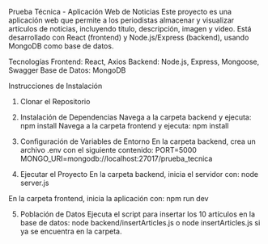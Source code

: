 Prueba Técnica - Aplicación Web de Noticias
Este proyecto es una aplicación web que permite a los periodistas almacenar y visualizar artículos de noticias, incluyendo título, descripción, imagen y video. Está desarrollado con React (frontend) y Node.js/Express (backend), usando MongoDB como base de datos.

Tecnologías
Frontend: React, Axios
Backend: Node.js, Express, Mongoose, Swagger
Base de Datos: MongoDB

Instrucciones de Instalación
1. Clonar el Repositorio

2. Instalación de Dependencias
Navega a la carpeta backend y ejecuta: npm install
Navega a la carpeta frontend y ejecuta: npm install

3. Configuración de Variables de Entorno
En la carpeta backend, crea un archivo .env con el siguiente contenido:
PORT=5000
MONGO_URI=mongodb://localhost:27017/prueba_tecnica

4. Ejecutar el Proyecto
En la carpeta backend, inicia el servidor con: node server.js

En la carpeta frontend, inicia la aplicación con: npm run dev

5. Población de Datos
Ejecuta el script para insertar los 10 artículos en la base de datos: node backend/insertArticles.js o node insertArticles.js si ya se encuentra en la carpeta.
